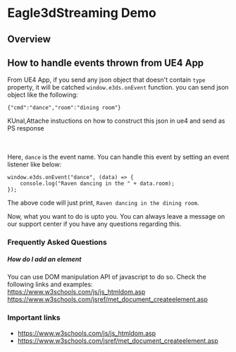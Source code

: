 # Eagle3dStreaming Demo
## Overview
## How to handle events thrown from UE4 App
From UE4 App, if you send any json object that doesn't contain `type` property, it will be catched `window.e3ds.onEvent` function.
you can send json object like the following:
```
{"cmd":"dance","room":"dining room"}
```

KUnal,Attache instuctions on how to construct this json in ue4 and send as PS response


<br><br>
Here, `dance` is the event name. You can handle this event by setting an event listener like below:

```
window.e3ds.onEvent("dance", (data) => {
	console.log("Raven dancing in the " + data.room);
});
```
The above code will just print, `Raven dancing in the dining room`.

Now, what you want to do is upto you. You can always leave a message on our support center if you have any questions regarding this.

### Frequently Asked Questions

##### How do I add an element
You can use DOM manipulation API of javascript to do so. Check the following links and examples:
https://www.w3schools.com/js/js_htmldom.asp
https://www.w3schools.com/jsref/met_document_createelement.asp

### Important links
* https://www.w3schools.com/js/js_htmldom.asp
* https://www.w3schools.com/jsref/met_document_createelement.asp
